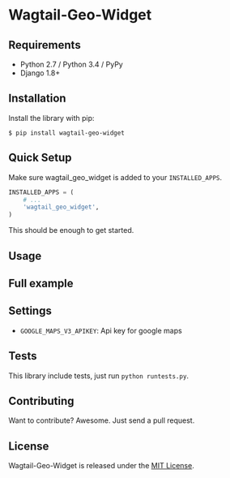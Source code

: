 # Wagtail-Geo-Widget




## Requirements

- Python 2.7 / Python 3.4 / PyPy
- Django 1.8+


## Installation

Install the library with pip:

```
$ pip install wagtail-geo-widget
```


## Quick Setup

Make sure wagtail_geo_widget is added to your `INSTALLED_APPS`.

```python
INSTALLED_APPS = (
    # ...
    'wagtail_geo_widget',
)

```


This should be enough to get started.


## Usage


## Full example



## Settings

- `GOOGLE_MAPS_V3_APIKEY`: Api key for google maps


## Tests

This library include tests, just run `python runtests.py`.


## Contributing

Want to contribute? Awesome. Just send a pull request.


## License

Wagtail-Geo-Widget is released under the [MIT License](http://www.opensource.org/licenses/MIT).

